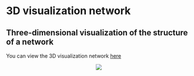 # 3D visualization network
## Three-dimensional visualization of the structure of a network


You can view the 3D visualization network  [here]( http://pythonfigure.gigfa.com/)


<p align="center">
 <img src="https://raw.githubusercontent.com/aliseif321/3D_visualization_network/main/Pictures/fig1.png" >
 </p>
